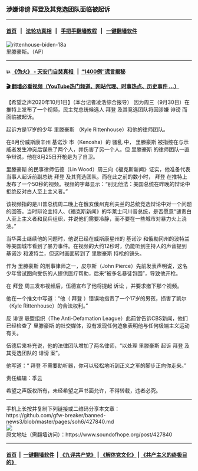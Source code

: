 ### 涉嫌诽谤 拜登及其竞选团队面临被起诉
------------------------

#### [首页](https://github.com/gfw-breaker/banned-news3/blob/master/README.md) &nbsp;&nbsp;|&nbsp;&nbsp; [法轮功真相](https://github.com/begood0513/basic/blob/master/README.md)  &nbsp;&nbsp;|&nbsp;&nbsp; [手把手翻墙教程](https://github.com/gfw-breaker/guides/wiki)  &nbsp;&nbsp;|&nbsp;&nbsp; [一键翻墙软件](https://github.com/gfw-breaker/nogfw/blob/master/README.md)  



<div><img alt="rittenhouse-biden-18a" src="https://img.soundofhope.org/2020-10/rittenhouse-biden-18a-1601595683061.jpg"/>
<br/><figcaption class="caption">
 里滕豪斯。（AP）
</figcaption></div><hr/>

#### 💥 [《伪火》 - 天安门自焚真相 ](http://158.247.195.190:10000/videos/blog/weihuo.html)&nbsp; |&nbsp; [“1400例”谎言揭秘  ](http://158.247.195.190:10000/videos/blog/jiexi1400.html)

#### [ 🎬  翻墙必看视频（YouTube热门频道、网站代理、时事热点、历史事件 ...）](https://github.com/gfw-breaker/links/blob/master/banned.md)

<div><div class="Content__Wrapper sc-1bvya0-0 grZQxZ">
 <p class="meta-top">
  <span class="meta">
   【希望之声2020年10月1日】（本台记者凌浩综合报导）
  </span>
  因为周三（9月30日）在推特上发布了一个视频，民主党总统候选人
  <ok href="/term/3365">
   拜登
  </ok>
  及其竞选团队将因涉嫌
  <ok href="/term/107998">
   诽谤
  </ok>
  而面临被起诉。
 </p>
 <p>
 </p>
 <div class="AD_Embed__Wrap-sc-1xslmin-0 igMuqX module desktop">
  <div>
  </div>
 </div>
 <p>
  起诉方是17岁的少年
  <ok href="/term/388642">
   里滕豪斯
  </ok>
  （Kyle Rittenhouse）和他的律师团队。
 </p>
 <p>
 </p>
 <p>
  在8月份威斯康辛州
  <ok href="/term/361459">
   基诺沙
  </ok>
  市（Kenosha）的
  <ok href="/term/9589">
   骚乱
  </ok>
  中，
  <ok href="/term/388642">
   里滕豪斯
  </ok>
  被指控在与示威者发生冲突后谋杀了两个人，并伤害了另一个人。但
  <ok href="/term/388642">
   里滕豪斯
  </ok>
  的律师团队一直争辩说，他在8月25日开枪是为了自卫。
 </p>
 <p>
 </p>
 <p>
  <ok href="/term/388642">
   里滕豪斯
  </ok>
  的民事律师伍德（Lin Wood）周三向《福克斯新闻》证实，他准备代表当事人起诉前副总统
  <ok href="/term/3365">
   拜登
  </ok>
  及其竞选团队。而在此之前的数小时，
  <ok href="/term/3365">
   拜登
  </ok>
  在推特上发布了一个50秒的视频。视频的字幕显示：“别无他法：美国总统在昨晚的辩论中拒绝反对白人至上主义者。”
 </p>
 <p>
 </p>
 <p>
  该视频指的是川普总统周二晚上在俄亥俄州克利夫兰的总统竞选辩论中对一个问题的回答。当时辩论主持人、《福克斯新闻》的华莱士问川普总统，是否愿意“谴责白人至上主义者和民兵组织，并说他们需要冷静，而不要在一些城市对暴力火上浇油。”
 </p>
 <p>
 </p>
 <p>
  当华莱士继续他的问题时，他说已经在威斯康星州的
  <ok href="/term/361459">
   基诺沙
  </ok>
  和俄勒冈州的波特兰等美国城市看到了暴力事件。在视频的大约12秒时，仍能听到主持人的声音提到
  <ok href="/term/361459">
   基诺沙
  </ok>
  和波特兰，但这时画面转到了
  <ok href="/term/388642">
   里滕豪斯
  </ok>
  持枪的镜头。
 </p>
 <p>
 </p>
 <p>
  作为
  <ok href="/term/388642">
   里滕豪斯
  </ok>
  的刑事律师之一，皮尔斯（John Pierce）先前发表声明说，这名少年曾试图向受伤的人提供医疗帮助，后来“被多名暴徒包围”，导致他开枪。
 </p>
 <p>
 </p>
 <p>
  在
  <ok href="/term/3365">
   拜登
  </ok>
  周三发布视频后，伍德宣布了他将提起
  <ok href="/term/18298">
   诉讼
  </ok>
  ，并要求撤下那个视频。
 </p>
 <p>
 </p>
 <p>
  他在一个推文中写道：“他（
  <ok href="/term/3365">
   拜登
  </ok>
  ）错误地指责了一个17岁的男孩，损害了凯尔（Kyle Rittenhouse）的合法权利。”
 </p>
 <p>
 </p>
 <p>
  反
  <ok href="/term/107998">
   诽谤
  </ok>
  联盟组织（The Anti-Defamation League）此前曾告诉CBS新闻，他们已经检查了
  <ok href="/term/388642">
   里滕豪斯
  </ok>
  的社交媒体，没有发现任何迹象表明他与任何极端主义运动有关。
 </p>
 <p>
 </p>
 <p>
  伍德后来补充说，他的法律团队增加了两名律师，“以处理
  <ok href="/term/388642">
   里滕豪斯
  </ok>
  起诉
  <ok href="/term/3365">
   拜登
  </ok>
  及其竞选团队的
  <ok href="/term/107998">
   诽谤
  </ok>
  案”。
 </p>
 <p>
 </p>
 <p>
  他写道：“
  <ok href="/term/3365">
   拜登
  </ok>
  不需要助听器，你可以轻松地听到正义之军的脚步正向你走来。”
 </p>
 <p class="meta-btm">
  责任编辑：季云
 </p>
 <p class="meta-btm">
  希望之声版权所有，未经希望之声书面允许，不得转载，违者必究。
 </p>
</div>
</div>
<hr/>
手机上长按并复制下列链接或二维码分享本文章：<br/>
https://github.com/gfw-breaker/banned-news3/blob/master/pages/soh6/427840.md <br/>
<a href='https://github.com/gfw-breaker/banned-news3/blob/master/pages/soh6/427840.md'><img src='https://github.com/gfw-breaker/banned-news3/blob/master/pages/soh6/427840.md.png'/></a> <br/>
原文地址（需翻墙访问）：https://www.soundofhope.org/post/427840


------------------------
#### [首页](https://github.com/gfw-breaker/banned-news3/blob/master/README.md) &nbsp;|&nbsp; [一键翻墙软件](https://github.com/gfw-breaker/nogfw/blob/master/README.md) &nbsp;| [《九评共产党》](https://github.com/gfw-breaker/9ping.md/blob/master/README.md#九评之一评共产党是什么) | [《解体党文化》](https://github.com/gfw-breaker/jtdwh.md/blob/master/README.md) | [《共产主义的终极目的》](https://github.com/gfw-breaker/gczydzjmd.md/blob/master/README.md)


<img src='http://gfw-breaker.win/banned-news3/pages/soh6/427840.md' width='0px' height='0px'/>